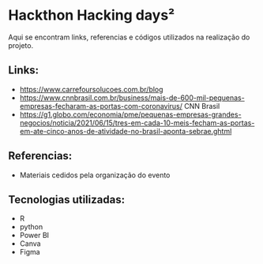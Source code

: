 # Hackthon Hacking days²
Aqui se encontram links, referencias e códigos utilizados na realização do projeto.

## Links: 
- https://www.carrefoursolucoes.com.br/blog
- https://www.cnnbrasil.com.br/business/mais-de-600-mil-pequenas-empresas-fecharam-as-portas-com-coronavirus/
CNN Brasil
- https://g1.globo.com/economia/pme/pequenas-empresas-grandes-negocios/noticia/2021/06/15/tres-em-cada-10-meis-fecham-as-portas-em-ate-cinco-anos-de-atividade-no-brasil-aponta-sebrae.ghtml

## Referencias: 
- Materiais cedidos pela organização do evento


## Tecnologias utilizadas:
- R
- python
- Power BI
- Canva
- Figma
